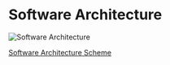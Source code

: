 Software Architecture
=====================

![Software Architecture](/WachterJud/qaul.net/raw/master/doc/software-architecture.png)

[Software Architecture Scheme](software-architecture.pdf)
